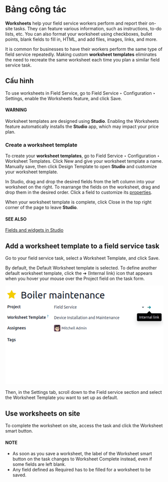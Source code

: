 # Bảng công tác

**Worksheets** help your field service workers perform and report their on-site tasks. They can
feature various information, such as instructions, to-do lists, etc. You can also format your
worksheet using checkboxes, bullet points, blank fields to fill in, HTML, and add files, images,
links, and more.

It is common for businesses to have their workers perform the same type of field service
repeatedly. Making custom **worksheet templates** eliminates the need to recreate the same
worksheet each time you plan a similar field service task.

## Cấu hình

To use worksheets in Field Service, go to Field Service ‣ Configuration ‣
Settings, enable the Worksheets feature, and click Save.

#### WARNING
Worksheet templates are designed using **Studio**. Enabling the Worksheets
feature automatically installs the **Studio** app, which may impact your price plan.

### Create a worksheet template

To create your **worksheet templates**, go to Field Service ‣ Configuration ‣
Worksheet Templates. Click New and give your worksheet template a name. Manually save,
then click Design Template to open **Studio** and customize your worksheet template.

In Studio, drag and drop the desired fields from the left column into your worksheet on the right.
To rearrange the fields on the worksheet, drag and drop them in the desired order. Click a field to
customize its [properties](../../studio/fields.md#studio-fields-properties).

When your worksheet template is complete, click Close in the top right corner of the
page to leave **Studio**.

#### SEE ALSO
[Fields and widgets in Studio](../../studio/fields.md)

## Add a worksheet template to a field service task

Go to your field service task, select a Worksheet Template, and click Save.

By default, the Default Worksheet template is selected. To define another default
worksheet template, click the ➔ (Internal link) icon that appears when you
hover your mouse over the Project field on the task form.

![Mouse on project name to setup default worksheet template](../../../.gitbook/assets/template-default.png)

Then, in the Settings tab,  scroll down to the Field service section and
select the Worksheet Template you want to set up as default.

## Use worksheets on site

To complete the worksheet on site, access the task and click the Worksheet smart button.

#### NOTE
- As soon as you save a worksheet, the label of the Worksheet smart button on
  the task changes to Worksheet Complete instead, even if some fields are
  left blank.
- Any field defined as Required has to be filled for a worksheet to be saved.
